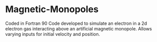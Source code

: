 Magnetic-Monopoles
==================
Coded in Fortran 90
Code developed to simulate an electron in a 2d electron gas interacting above an artificial magnetic monopole.
Allows varying inputs for initial velocity and position.
